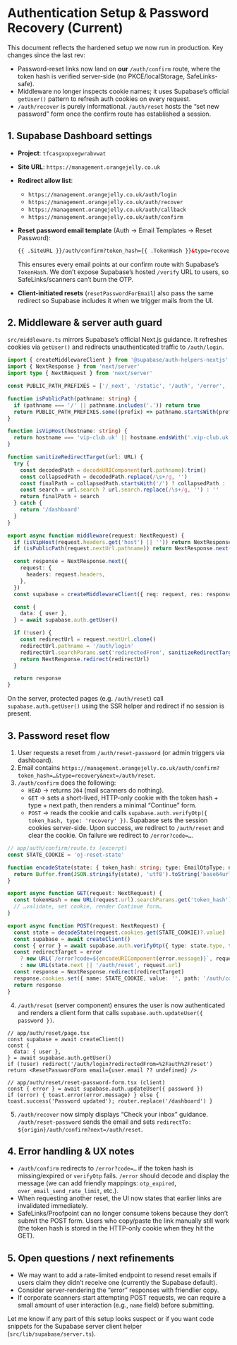 # Authentication Setup & Password Recovery (Current)

This document reflects the hardened setup we now run in production. Key changes since the last rev:

- Password-reset links now land on **our** `/auth/confirm` route, where the token hash is verified server-side (no PKCE/localStorage, SafeLinks-safe).
- Middleware no longer inspects cookie names; it uses Supabase’s official `getUser()` pattern to refresh auth cookies on every request.
- `/auth/recover` is purely informational. `/auth/reset` hosts the “set new password” form once the confirm route has established a session.

## 1. Supabase Dashboard settings

- **Project**: `tfcasgxopxegwrabvwat`
- **Site URL**: `https://management.orangejelly.co.uk`
- **Redirect allow list**:
  - `https://management.orangejelly.co.uk/auth/login`
  - `https://management.orangejelly.co.uk/auth/recover`
  - `https://management.orangejelly.co.uk/auth/callback`
  - `https://management.orangejelly.co.uk/auth/confirm`
- **Reset password email template** (Auth → Email Templates → Reset Password):

  ```html
  {{ .SiteURL }}/auth/confirm?token_hash={{ .TokenHash }}&type=recovery&next=/auth/reset
  ```

  This ensures every email points at our confirm route with Supabase’s `TokenHash`. We don’t expose Supabase’s hosted `/verify` URL to users, so SafeLinks/scanners can’t burn the OTP.

- **Client-initiated resets** (`resetPasswordForEmail`) also pass the same redirect so Supabase includes it when we trigger mails from the UI.

## 2. Middleware & server auth guard

`src/middleware.ts` mirrors Supabase’s official Next.js guidance. It refreshes cookies via `getUser()` and redirects unauthenticated traffic to `/auth/login`.

```ts
import { createMiddlewareClient } from '@supabase/auth-helpers-nextjs'
import { NextResponse } from 'next/server'
import type { NextRequest } from 'next/server'

const PUBLIC_PATH_PREFIXES = ['/_next', '/static', '/auth', '/error', '/privacy', '/booking-confirmation', '/booking-success', '/table-booking', '/parking/guest', '/api']

function isPublicPath(pathname: string) {
  if (pathname === '/' || pathname.includes('.')) return true
  return PUBLIC_PATH_PREFIXES.some((prefix) => pathname.startsWith(prefix))
}

function isVipHost(hostname: string) {
  return hostname === 'vip-club.uk' || hostname.endsWith('.vip-club.uk')
}

function sanitizeRedirectTarget(url: URL) {
  try {
    const decodedPath = decodeURIComponent(url.pathname).trim()
    const collapsedPath = decodedPath.replace(/\s+/g, '')
    const finalPath = collapsedPath.startsWith('/') ? collapsedPath : '/dashboard'
    const search = url.search ? url.search.replace(/\s+/g, '') : ''
    return finalPath + search
  } catch {
    return '/dashboard'
  }
}

export async function middleware(request: NextRequest) {
  if (isVipHost(request.headers.get('host') || '')) return NextResponse.next()
  if (isPublicPath(request.nextUrl.pathname)) return NextResponse.next()

  const response = NextResponse.next({
    request: {
      headers: request.headers,
    },
  })
  const supabase = createMiddlewareClient({ req: request, res: response })

  const {
    data: { user },
  } = await supabase.auth.getUser()

  if (!user) {
    const redirectUrl = request.nextUrl.clone()
    redirectUrl.pathname = '/auth/login'
    redirectUrl.searchParams.set('redirectedFrom', sanitizeRedirectTarget(request.nextUrl))
    return NextResponse.redirect(redirectUrl)
  }

  return response
}
```

On the server, protected pages (e.g. `/auth/reset`) call `supabase.auth.getUser()` using the SSR helper and redirect if no session is present.

## 3. Password reset flow

1. User requests a reset from `/auth/reset-password` (or admin triggers via dashboard).
2. Email contains `https://management.orangejelly.co.uk/auth/confirm?token_hash=…&type=recovery&next=/auth/reset`.
3. `/auth/confirm` does the following:
   - `HEAD` → returns `204` (mail scanners do nothing).
   - `GET` → sets a short-lived, HTTP-only cookie with the token hash + type + next path, then renders a minimal “Continue” form.
   - `POST` → reads the cookie and calls `supabase.auth.verifyOtp({ token_hash, type: 'recovery' })`. Supabase sets the session cookies server-side. Upon success, we redirect to `/auth/reset` and clear the cookie. On failure we redirect to `/error?code=…`.

```ts
// app/auth/confirm/route.ts (excerpt)
const STATE_COOKIE = 'oj-reset-state'

function encodeState(state: { token_hash: string; type: EmailOtpType; next: string }) {
  return Buffer.from(JSON.stringify(state), 'utf8').toString('base64url')
}

export async function GET(request: NextRequest) {
  const tokenHash = new URL(request.url).searchParams.get('token_hash')
  // …validate, set cookie, render Continue form…
}

export async function POST(request: NextRequest) {
  const state = decodeState(request.cookies.get(STATE_COOKIE)?.value)
  const supabase = await createClient()
  const { error } = await supabase.auth.verifyOtp({ type: state.type, token_hash: state.token_hash })
  const redirectTarget = error
    ? new URL(`/error?code=${encodeURIComponent(error.message)}`, request.url)
    : new URL(state.next || '/auth/reset', request.url)
  const response = NextResponse.redirect(redirectTarget)
  response.cookies.set({ name: STATE_COOKIE, value: '', path: '/auth/confirm', maxAge: 0 })
  return response
}
```

4. `/auth/reset` (server component) ensures the user is now authenticated and renders a client form that calls `supabase.auth.updateUser({ password })`.

```tsx
// app/auth/reset/page.tsx
const supabase = await createClient()
const {
  data: { user },
} = await supabase.auth.getUser()
if (!user) redirect('/auth/login?redirectedFrom=%2Fauth%2Freset')
return <ResetPasswordForm email={user.email ?? undefined} />
```

```tsx
// app/auth/reset/reset-password-form.tsx (client)
const { error } = await supabase.auth.updateUser({ password })
if (error) { toast.error(error.message) } else { toast.success('Password updated'); router.replace('/dashboard') }
```

5. `/auth/recover` now simply displays “Check your inbox” guidance. `/auth/reset-password` sends the email and sets `redirectTo: ${origin}/auth/confirm?next=/auth/reset`.

## 4. Error handling & UX notes

- `/auth/confirm` redirects to `/error?code=…` if the token hash is missing/expired or `verifyOtp` fails. `/error` should decode and display the message (we can add friendly mappings: `otp_expired`, `over_email_send_rate_limit`, etc.).
- When requesting another reset, the UI now states that earlier links are invalidated immediately.
- SafeLinks/Proofpoint can no longer consume tokens because they don’t submit the POST form. Users who copy/paste the link manually still work (the token hash is stored in the HTTP-only cookie when they hit the GET).

## 5. Open questions / next refinements

- We may want to add a rate-limited endpoint to resend reset emails if users claim they didn’t receive one (currently the Supabase default).
- Consider server-rendering the “error” responses with friendlier copy.
- If corporate scanners start attempting POST requests, we can require a small amount of user interaction (e.g., `name` field) before submitting.

Let me know if any part of this setup looks suspect or if you want code snippets for the Supabase server client helper (`src/lib/supabase/server.ts`).
